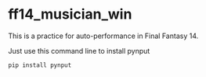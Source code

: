# ff14_musician_win
This is a practice for auto-performance in Final Fantasy 14. 

Just use this command line to install pynput
```
pip install pynput
```
